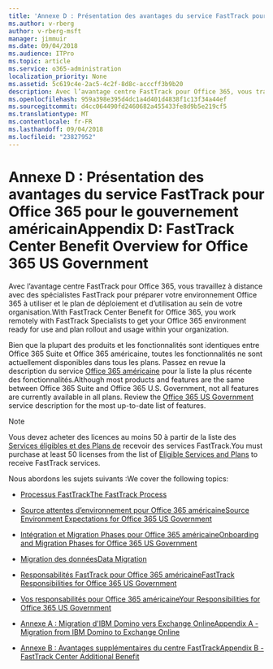 ```yaml
---
title: 'Annexe D : Présentation des avantages du service FastTrack pour Office 365 pour le gouvernement américain'
ms.author: v-rberg
author: v-rberg-msft
manager: jimmuir
ms.date: 09/04/2018
ms.audience: ITPro
ms.topic: article
ms.service: o365-administration
localization_priority: None
ms.assetid: 5c619c4e-2ac5-4c2f-8d8c-acccff3b9b20
description: Avec l’avantage centre FastTrack pour Office 365, vous travaillez à distance avec des spécialistes FastTrack pour préparer votre environnement Office 365 à utiliser et le plan de déploiement et d’utilisation au sein de votre organisation.
ms.openlocfilehash: 959a398e395d4dc1a4d401d4838f1c13f34a44ef
ms.sourcegitcommit: d4cc064490fd2460682a455433fe8d9b5e219cf5
ms.translationtype: MT
ms.contentlocale: fr-FR
ms.lasthandoff: 09/04/2018
ms.locfileid: "23827952"
---
```

# <a name="appendix-d-fasttrack-center-benefit-overview-for-office-365-us-government"></a><span data-ttu-id="ec0ac-103">Annexe D : Présentation des avantages du service FastTrack pour Office 365 pour le gouvernement américain</span><span class="sxs-lookup"><span data-stu-id="ec0ac-103">Appendix D: FastTrack Center Benefit Overview for Office 365 US Government</span></span>

<span data-ttu-id="ec0ac-104">Avec l’avantage centre FastTrack pour Office 365, vous travaillez à distance avec des spécialistes FastTrack pour préparer votre environnement Office 365 à utiliser et le plan de déploiement et d’utilisation au sein de votre organisation.</span><span class="sxs-lookup"><span data-stu-id="ec0ac-104">With FastTrack Center Benefit for Office 365, you work remotely with FastTrack Specialists to get your Office 365 environment ready for use and plan rollout and usage within your organization.</span></span> 
  
<span data-ttu-id="ec0ac-p101">Bien que la plupart des produits et les fonctionnalités sont identiques entre Office 365 Suite et Office 365 américaine, toutes les fonctionnalités ne sont actuellement disponibles dans tous les plans. Passez en revue la description du service [Office 365 américaine](https://aka.ms/aboutgovcloud) pour la liste la plus récente des fonctionnalités.</span><span class="sxs-lookup"><span data-stu-id="ec0ac-p101">Although most products and features are the same between Office 365 Suite and Office 365 U.S. Government, not all features are currently available in all plans. Review the [Office 365 US Government](https://aka.ms/aboutgovcloud) service description for the most up-to-date list of features.</span></span>

> [!NOTE]
><span data-ttu-id="ec0ac-107">Vous devez acheter des licences au moins 50 à partir de la liste des [Services éligibles et des Plans de](eligible-services-and-plans.md) recevoir des services FastTrack.</span><span class="sxs-lookup"><span data-stu-id="ec0ac-107">You must purchase at least 50 licenses from the list of [Eligible Services and Plans](eligible-services-and-plans.md) to receive FastTrack services.</span></span>  

<span data-ttu-id="ec0ac-108">Nous abordons les sujets suivants :</span><span class="sxs-lookup"><span data-stu-id="ec0ac-108">We cover the following topics:</span></span>

- [<span data-ttu-id="ec0ac-109">Processus FastTrack</span><span class="sxs-lookup"><span data-stu-id="ec0ac-109">The FastTrack Process</span></span>](fasttrack-process.md)
    
- [<span data-ttu-id="ec0ac-110">Source attentes d’environnement pour Office 365 américaine</span><span class="sxs-lookup"><span data-stu-id="ec0ac-110">Source Environment Expectations for Office 365 US Government</span></span>](US-Gov-appendix-source-environment-expectations.md)
    
- [<span data-ttu-id="ec0ac-111">Intégration et Migration Phases pour Office 365 américaine</span><span class="sxs-lookup"><span data-stu-id="ec0ac-111">Onboarding and Migration Phases for Office 365 US Government</span></span>](US-Gov-appendix-onboarding-and-migration.md)

- [<span data-ttu-id="ec0ac-112">Migration des données</span><span class="sxs-lookup"><span data-stu-id="ec0ac-112">Data Migration</span></span>](data-migration.md)
    
- [<span data-ttu-id="ec0ac-113">Responsabilités FastTrack pour Office 365 américaine</span><span class="sxs-lookup"><span data-stu-id="ec0ac-113">FastTrack Responsibilities for Office 365 US Government</span></span>](US-Gov-appendix-fasttrack-responsibilities.md)
    
- [<span data-ttu-id="ec0ac-114">Vos responsabilités pour Office 365 américaine</span><span class="sxs-lookup"><span data-stu-id="ec0ac-114">Your Responsibilities for Office 365 US Government</span></span>](US-Gov-appendix-your-responsibilities.md)
 
- [<span data-ttu-id="ec0ac-115">Annexe A : Migration d'IBM Domino vers Exchange Online</span><span class="sxs-lookup"><span data-stu-id="ec0ac-115">Appendix A - Migration from IBM Domino to Exchange Online</span></span>](from-ibm-domino-to-exchange-online.md)
    
- [<span data-ttu-id="ec0ac-116">Annexe B : Avantages supplémentaires du centre FastTrack</span><span class="sxs-lookup"><span data-stu-id="ec0ac-116">Appendix B - FastTrack Center Additional Benefit</span></span>](fasttrack-additional-benefits.md)


